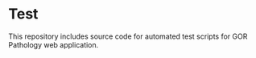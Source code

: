 # Test
This repository includes source code for automated test scripts for GOR Pathology web application.
